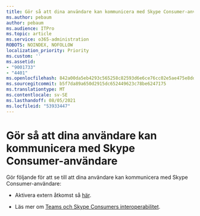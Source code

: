 ```yaml
---
title: Gör så att dina användare kan kommunicera med Skype Consumer-användare
ms.author: pebaum
author: pebaum
ms.audience: ITPro
ms.topic: article
ms.service: o365-administration
ROBOTS: NOINDEX, NOFOLLOW
localization_priority: Priority
ms.custom: ''
ms.assetid:
- "9001733"
- "4401"
ms.openlocfilehash: 842a00da5eb4293c565258c82593d6e6ce76cc02e5ae475e8dd7f7613640d605
ms.sourcegitcommit: b5f7da89a650d2915dc652449623c78be6247175
ms.translationtype: MT
ms.contentlocale: sv-SE
ms.lasthandoff: 08/05/2021
ms.locfileid: "53933447"
---
```

# <a name="allow-your-users-to-communicate-with-skype-consumer-users"></a>Gör så att dina användare kan kommunicera med Skype Consumer-användare

Gör följande för att se till att dina användare kan kommunicera med Skype Consumer-användare:

- Aktivera extern åtkomst så [här](https://docs.microsoft.com/microsoftteams/manage-external-access#allow-or-block-domains).

- Läs mer om [Teams och Skype Consumers interoperabilitet](https://docs.microsoft.com/microsoftteams/teams-skype-interop).

